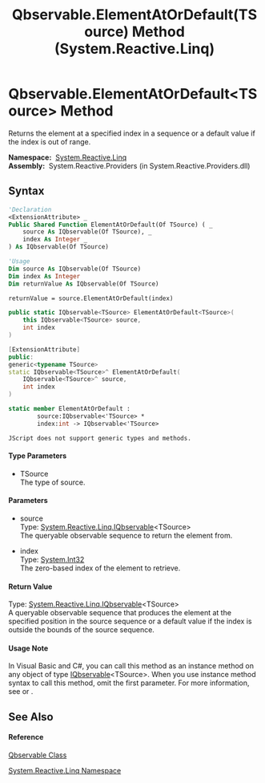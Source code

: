 ﻿---
title: Qbservable.ElementAtOrDefault(TSource) Method  (System.Reactive.Linq)
TOCTitle: ElementAtOrDefault(TSource) Method
ms:assetid: M:System.Reactive.Linq.Qbservable.ElementAtOrDefault``1(System.Reactive.Linq.IQbservable{``0},System.Int32)
ms:mtpsurl: https://msdn.microsoft.com/en-us/library/Hh229353(v=VS.103)
ms:contentKeyID: 36068769
ms.date: 06/28/2011
mtps_version: v=VS.103
f1_keywords:
- System.Reactive.Linq.Qbservable.ElementAtOrDefault``1
dev_langs:
- CSharp
- JScript
- VB
- FSharp
- c++
---

# Qbservable.ElementAtOrDefault\<TSource\> Method

Returns the element at a specified index in a sequence or a default value if the index is out of range.

**Namespace:**  [System.Reactive.Linq](hh211929\(v=vs.103\).md)  
**Assembly:**  System.Reactive.Providers (in System.Reactive.Providers.dll)

## Syntax

``` vb
'Declaration
<ExtensionAttribute> _
Public Shared Function ElementAtOrDefault(Of TSource) ( _
    source As IQbservable(Of TSource), _
    index As Integer _
) As IQbservable(Of TSource)
```

``` vb
'Usage
Dim source As IQbservable(Of TSource)
Dim index As Integer
Dim returnValue As IQbservable(Of TSource)

returnValue = source.ElementAtOrDefault(index)
```

``` csharp
public static IQbservable<TSource> ElementAtOrDefault<TSource>(
    this IQbservable<TSource> source,
    int index
)
```

``` c++
[ExtensionAttribute]
public:
generic<typename TSource>
static IQbservable<TSource>^ ElementAtOrDefault(
    IQbservable<TSource>^ source, 
    int index
)
```

``` fsharp
static member ElementAtOrDefault : 
        source:IQbservable<'TSource> * 
        index:int -> IQbservable<'TSource> 
```

``` jscript
JScript does not support generic types and methods.
```

#### Type Parameters

  - TSource  
    The type of source.

#### Parameters

  - source  
    Type: [System.Reactive.Linq.IQbservable](hh229328\(v=vs.103\).md)\<TSource\>  
    The queryable observable sequence to return the element from.  

<!-- end list -->

  - index  
    Type: [System.Int32](https://msdn.microsoft.com/en-us/library/td2s409d)  
    The zero-based index of the element to retrieve.  

#### Return Value

Type: [System.Reactive.Linq.IQbservable](hh229328\(v=vs.103\).md)\<TSource\>  
A queryable observable sequence that produces the element at the specified position in the source sequence or a default value if the index is outside the bounds of the source sequence.  

#### Usage Note

In Visual Basic and C\#, you can call this method as an instance method on any object of type [IQbservable](hh229328\(v=vs.103\).md)\<TSource\>. When you use instance method syntax to call this method, omit the first parameter. For more information, see [](https://msdn.microsoft.com/en-us/library/Bb384936) or [](https://msdn.microsoft.com/en-us/library/Bb383977).

## See Also

#### Reference

[Qbservable Class](hh211693\(v=vs.103\).md)

[System.Reactive.Linq Namespace](hh211929\(v=vs.103\).md)

